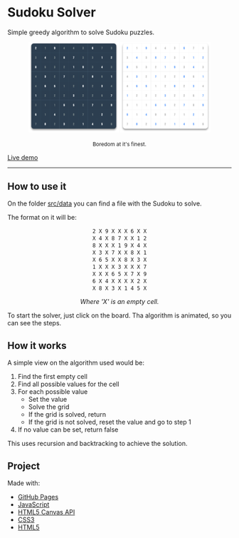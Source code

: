 # Sudoku Solver

Simple greedy algorithm to solve Sudoku puzzles.

<center>
    <p float="left" align="center">
        <img src=".github/screenshot01.png" style="width: 40%"/>
        <img src=".github/screenshot02.png" style="width: 40%"/>
    </p>
</center>

<center>
    <small>
        Boredom at it's finest.
    </small>
</center>

[Live demo](https://leandrosq.github.io/js-sudoku-solver/)

---

## How to use it

On the folder [src/data](src/data) you can find a file with the Sudoku to solve.

The format on it will be:

<span align="center">
    
    2 X 9 X X X 6 X X
    X 4 X 8 7 X X 1 2
    8 X X X 1 9 X 4 X
    X 3 X 7 X X 8 X 1
    X 6 5 X X 8 X 3 X
    1 X X X 3 X X X 7
    X X X 6 5 X 7 X 9
    6 X 4 X X X X 2 X
    X 8 X 3 X 1 4 5 X
</span>
<p align="center">
    <i>Where 'X' is an empty cell.</i>
</p>

To start the solver, just click on the board.
Tha algorithm is animated, so you can see the steps.


## How it works

A simple view on the algorithm used would be:

1. Find the first empty cell
2. Find all possible values for the cell
3. For each possible value
    - Set the value
    - Solve the grid
    - If the grid is solved, return
    - If the grid is not solved, reset the value and go to step 1
4. If no value can be set, return false

This uses recursion and backtracking to achieve the solution.

## Project

Made with:

- [GitHub Pages](https://pages.github.com/)
- [JavaScript](https://developer.mozilla.org/en-US/docs/Web/JavaScript)
- [HTML5 Canvas API](https://developer.mozilla.org/en-US/docs/Web/API/Canvas_API)
- [CSS3](https://developer.mozilla.org/en-US/docs/Web/CSS)
- [HTML5](https://developer.mozilla.org/en-US/docs/Web/HTML)
